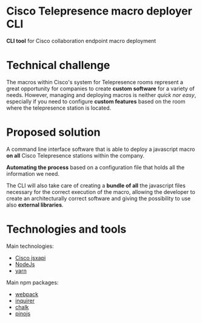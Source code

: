 # Cisco Telepresence macro deployer CLI

**CLI tool** for Cisco collaboration endpoint macro deployment

# Technical challenge

The macros within Cisco's system for Telepresence rooms represent a great opportunity for companies to create **custom software** for a variety of needs. However, managing and deploying macros is neither *quick nor easy*, especially if you need to configure **custom features** based on the room where the telepresence station is located.

# Proposed solution

A command line interface software that is able to deploy a javascript macro **on all** Cisco Telepresence stations within the company. 

**Automating the process** based on a configuration file that holds all the information we need. 

The CLI will also take care of creating a **bundle of all** the javascript files necessary for the correct execution of the macro, allowing the developer to create an architecturally correct software and giving the possibility to use also **external libraries**.

# Technologies and tools

Main technologies:

- [Cisco jsxapi](https://github.com/cisco-ce/jsxapi)
- [NodeJs](https://nodejs.org/it/)
- [yarn](https://yarnpkg.com/)

Main npm packages:

- [webpack](https://webpack.js.org/)
- [inquirer](https://www.npmjs.com/package/inquirer)
- [chalk](https://github.com/chalk/chalk)
- [pinojs](https://github.com/pinojs/pino)


